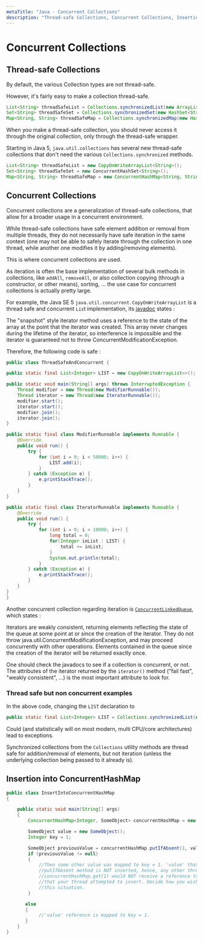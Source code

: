 ```yaml
---
metaTitle: "Java - Concurrent Collections"
description: "Thread-safe Collections, Concurrent Collections, Insertion into ConcurrentHashMap"
---
```


# Concurrent Collections




## Thread-safe Collections


By default, the various Collection types are not thread-safe.

However, it's fairly easy to make a collection thread-safe.

```java
List<String> threadSafeList = Collections.synchronizedList(new ArrayList<String>());
Set<String> threadSafeSet = Collections.synchronizedSet(new HashSet<String>());
Map<String, String> threadSafeMap = Collections.synchronizedMap(new HashMap<String, String>());

```

When you make a thread-safe collection, you should never access it through the original collection, only through the thread-safe wrapper.

Starting in Java 5, `java.util.collections` has several new thread-safe collections that don't need the various `Collections.synchronized` methods.

```java
List<String> threadSafeList = new CopyOnWriteArrayList<String>();
Set<String> threadSafeSet = new ConcurrentHashSet<String>();
Map<String, String> threadSafeMap = new ConcurrentHashMap<String, String>();

```



## Concurrent Collections


Concurrent collections are a generalization of thread-safe collections, that allow for a broader usage in a concurrent environment.

While thread-safe collections have safe element addition or removal from multiple threads, they do not necessarily have safe iteration in the same context (one may not be able to safely iterate through the collection in one thread, while another one modifies it by adding/removing elements).

This is where concurrent collections are used.

As iteration is often the base implementation of several bulk methods in collections, like `addAll`, `removeAll`, or also collection copying (through a constructor, or other means), sorting, ... the use case for concurrent collections is actually pretty large.

For example, the Java SE 5 `java.util.concurrent.CopyOnWriteArrayList` is a thread safe and concurrent `Lis`t implementation, its [javadoc](https://docs.oracle.com/javase/8/docs/api/java/util/concurrent/CopyOnWriteArrayList.html) states :

> 
The "snapshot" style iterator method uses a reference to the state of the array at the point that the iterator was created. This array never changes during the lifetime of the iterator, so interference is impossible and the iterator is guaranteed not to throw ConcurrentModificationException.


Therefore, the following code is safe :

```java
public class ThreadSafeAndConcurrent {

public static final List<Integer> LIST = new CopyOnWriteArrayList<>();

public static void main(String[] args) throws InterruptedException {
    Thread modifier = new Thread(new ModifierRunnable());
    Thread iterator = new Thread(new IteratorRunnable());
    modifier.start();
    iterator.start();
    modifier.join();
    iterator.join();
}

public static final class ModifierRunnable implements Runnable {
    @Override
    public void run() {
        try {
            for (int i = 0; i < 50000; i++) {
                LIST.add(i);
            }
        } catch (Exception e) {
            e.printStackTrace();
        }
    }
}

public static final class IteratorRunnable implements Runnable {
    @Override
    public void run() {
        try {
            for (int i = 0; i < 10000; i++) {
                long total = 0;
                for(Integer inList : LIST) {
                    total += inList;
                }
                System.out.println(total);
            }
        } catch (Exception e) {
            e.printStackTrace();
        }
    }
}
}

```

Another concurrent collection regarding iteration is [`ConcurrentLinkedQueue`](https://docs.oracle.com/javase/8/docs/api/java/util/concurrent/ConcurrentLinkedQueue.html), which states :

> 
Iterators are weakly consistent, returning elements reflecting the state of the queue at some point at or since the creation of the iterator. They do not throw java.util.ConcurrentModificationException, and may proceed concurrently with other operations. Elements contained in the queue since the creation of the iterator will be returned exactly once.


One should check the javadocs to see if a collection is concurrent, or not. The attributes of the iterator returned by the `iterator()` method  ("fail fast", "weakly consistent", ...) is the most important attribute to look for.

### Thread safe but non concurrent examples

In the above code, changing the `LIST` declaration to

```java
public static final List<Integer> LIST = Collections.synchronizedList(new ArrayList<>());

```

Could (and statistically will on most modern, multi CPU/core architectures) lead to exceptions.

Synchronized collections from the `Collections` utility methods are thread safe for addition/removal of elements, but not iteration (unless the underlying collection being passed to it already is).



## Insertion into ConcurrentHashMap


```java
public class InsertIntoConcurrentHashMap
{

    public static void main(String[] args)
    {
        ConcurrentHashMap<Integer, SomeObject> concurrentHashMap = new ConcurrentHashMap<>();

        SomeObject value = new SomeObject();
        Integer key = 1;

        SomeObject previousValue = concurrentHashMap.putIfAbsent(1, value);
        if (previousValue != null)
        {
            //Then some other value was mapped to key = 1. 'value' that was passed to
            //putIfAbsent method is NOT inserted, hence, any other thread which calls
            //concurrentHashMap.get(1) would NOT receive a reference to the 'value'  
            //that your thread attempted to insert. Decide how you wish to handle             
            //this situation.
        }

       else
       {
            //'value' reference is mapped to key = 1.
       }
    }
}

```

